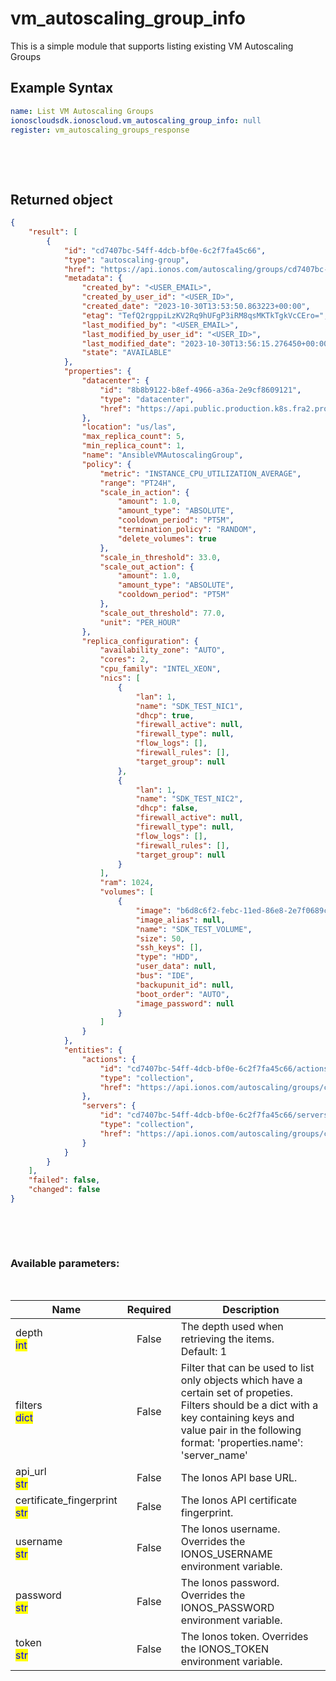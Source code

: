 # vm_autoscaling_group_info

This is a simple module that supports listing existing VM Autoscaling Groups

## Example Syntax


```yaml
name: List VM Autoscaling Groups
ionoscloudsdk.ionoscloud.vm_autoscaling_group_info: null
register: vm_autoscaling_groups_response

```

&nbsp;

&nbsp;
## Returned object
```json
{
    "result": [
        {
            "id": "cd7407bc-54ff-4dcb-bf0e-6c2f7fa45c66",
            "type": "autoscaling-group",
            "href": "https://api.ionos.com/autoscaling/groups/cd7407bc-54ff-4dcb-bf0e-6c2f7fa45c66",
            "metadata": {
                "created_by": "<USER_EMAIL>",
                "created_by_user_id": "<USER_ID>",
                "created_date": "2023-10-30T13:53:50.863223+00:00",
                "etag": "TefQ2rgppiLzKV2Rq9hUFgP3iRM8qsMKTkTgkVcCEro=",
                "last_modified_by": "<USER_EMAIL>",
                "last_modified_by_user_id": "<USER_ID>",
                "last_modified_date": "2023-10-30T13:56:15.276450+00:00",
                "state": "AVAILABLE"
            },
            "properties": {
                "datacenter": {
                    "id": "8b8b9122-b8ef-4966-a36a-2e9cf8609121",
                    "type": "datacenter",
                    "href": "https://api.public.production.k8s.fra2.profitbricks.net/cloudapi/v6/datacenters/8b8b9122-b8ef-4966-a36a-2e9cf8609121"
                },
                "location": "us/las",
                "max_replica_count": 5,
                "min_replica_count": 1,
                "name": "AnsibleVMAutoscalingGroup",
                "policy": {
                    "metric": "INSTANCE_CPU_UTILIZATION_AVERAGE",
                    "range": "PT24H",
                    "scale_in_action": {
                        "amount": 1.0,
                        "amount_type": "ABSOLUTE",
                        "cooldown_period": "PT5M",
                        "termination_policy": "RANDOM",
                        "delete_volumes": true
                    },
                    "scale_in_threshold": 33.0,
                    "scale_out_action": {
                        "amount": 1.0,
                        "amount_type": "ABSOLUTE",
                        "cooldown_period": "PT5M"
                    },
                    "scale_out_threshold": 77.0,
                    "unit": "PER_HOUR"
                },
                "replica_configuration": {
                    "availability_zone": "AUTO",
                    "cores": 2,
                    "cpu_family": "INTEL_XEON",
                    "nics": [
                        {
                            "lan": 1,
                            "name": "SDK_TEST_NIC1",
                            "dhcp": true,
                            "firewall_active": null,
                            "firewall_type": null,
                            "flow_logs": [],
                            "firewall_rules": [],
                            "target_group": null
                        },
                        {
                            "lan": 1,
                            "name": "SDK_TEST_NIC2",
                            "dhcp": false,
                            "firewall_active": null,
                            "firewall_type": null,
                            "flow_logs": [],
                            "firewall_rules": [],
                            "target_group": null
                        }
                    ],
                    "ram": 1024,
                    "volumes": [
                        {
                            "image": "b6d8c6f2-febc-11ed-86e8-2e7f0689c849",
                            "image_alias": null,
                            "name": "SDK_TEST_VOLUME",
                            "size": 50,
                            "ssh_keys": [],
                            "type": "HDD",
                            "user_data": null,
                            "bus": "IDE",
                            "backupunit_id": null,
                            "boot_order": "AUTO",
                            "image_password": null
                        }
                    ]
                }
            },
            "entities": {
                "actions": {
                    "id": "cd7407bc-54ff-4dcb-bf0e-6c2f7fa45c66/actions",
                    "type": "collection",
                    "href": "https://api.ionos.com/autoscaling/groups/cd7407bc-54ff-4dcb-bf0e-6c2f7fa45c66/actions"
                },
                "servers": {
                    "id": "cd7407bc-54ff-4dcb-bf0e-6c2f7fa45c66/servers",
                    "type": "collection",
                    "href": "https://api.ionos.com/autoscaling/groups/cd7407bc-54ff-4dcb-bf0e-6c2f7fa45c66/servers"
                }
            }
        }
    ],
    "failed": false,
    "changed": false
}

```

&nbsp;

&nbsp;
### Available parameters:
&nbsp;

<table data-full-width="true">
  <thead>
    <tr>
      <th width="22.8vw">Name</th>
      <th width="10.8vw" align="center">Required</th>
      <th>Description</th>
    </tr>
  </thead>
  <tbody>
  <tr>
  <td>depth<br/><mark style="color:blue;">int</mark></td>
  <td align="center">False</td>
  <td>The depth used when retrieving the items.<br />Default: 1</td>
  </tr>
  <tr>
  <td>filters<br/><mark style="color:blue;">dict</mark></td>
  <td align="center">False</td>
  <td>Filter that can be used to list only objects which have a certain set of propeties. Filters should be a dict with a key containing keys and value pair in the following format: 'properties.name': 'server_name'</td>
  </tr>
  <tr>
  <td>api_url<br/><mark style="color:blue;">str</mark></td>
  <td align="center">False</td>
  <td>The Ionos API base URL.</td>
  </tr>
  <tr>
  <td>certificate_fingerprint<br/><mark style="color:blue;">str</mark></td>
  <td align="center">False</td>
  <td>The Ionos API certificate fingerprint.</td>
  </tr>
  <tr>
  <td>username<br/><mark style="color:blue;">str</mark></td>
  <td align="center">False</td>
  <td>The Ionos username. Overrides the IONOS_USERNAME environment variable.</td>
  </tr>
  <tr>
  <td>password<br/><mark style="color:blue;">str</mark></td>
  <td align="center">False</td>
  <td>The Ionos password. Overrides the IONOS_PASSWORD environment variable.</td>
  </tr>
  <tr>
  <td>token<br/><mark style="color:blue;">str</mark></td>
  <td align="center">False</td>
  <td>The Ionos token. Overrides the IONOS_TOKEN environment variable.</td>
  </tr>
  </tbody>
</table>
